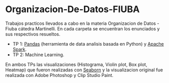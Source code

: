 # Organizacion-De-Datos-FIUBA
Trabajos practicos llevados a cabo  en la materia Organizacion de Datos - Fiuba cátedra Martinelli. En cada carpeta se encuentran los enunciados y sus respectivos resueltos. 

- TP 1: [Pandas](https://pandas.pydata.org/) (herramienta de data analisis basada en Python) y [Apache Spark](https://spark.apache.org/).
- TP 2: Machine Learning. 

En ambos TPs las visualizaciones (Histograma, Violin plot, Box plot, Heatmap) que fueron realizadas con [Seaborn](https://seaborn.pydata.org/) y la visualizacion original fue realizada con Adobe Photoshop y Clip Studio Paint.  
